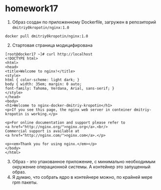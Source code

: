 # homework17

1. Образ создан по приложенному Dockerfile, загружен в репозиторий `dmitriy0kropotin/nginx:1.0`

```
docker pull dmitriy0kropotin/nginx:1.0
```

2. Стартовая страница модицифирована 

```
[root@docker17 ~]# curl http://localhost
<!DOCTYPE html>
<html>
<head>
<title>Welcome to nginx!</title>
<style>
html { color-scheme: light dark; }
body { width: 35em; margin: 0 auto;
font-family: Tahoma, Verdana, Arial, sans-serif; }
</style>
</head>
<body>
<h1>Welcome to nginx-docker-dmitriy-kropotin</h1>
<p>If you see this page, the nginx web server in conteiner dmitriy-kropotin is working.</p>

<p>For online documentation and support please refer to
<a href="http://nginx.org/">nginx.org</a>.<br/>
Commercial support is available at
<a href="http://nginx.com/">nginx.com</a>.</p>

<p><em>Thank you for using nginx.</em></p>
</body>
</html>
```

3. Образ - это упакованное приложение, с минимально необходимым окружение операционной системы. А контейнер это запущенный образ. 
4. Я думаю, что собрать ядро в контейнере можно, по крайней мере rpm пакеты. 
